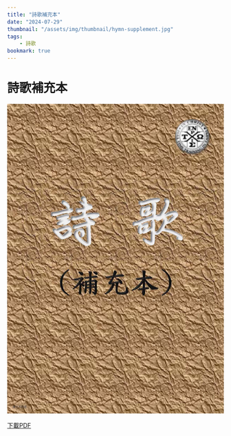 ```yaml
---
title: "詩歌補充本"
date: "2024-07-29"
thumbnail: "/assets/img/thumbnail/hymn-supplement.jpg"
tags:
    - 詩歌
bookmark: true
---
```


# 詩歌補充本

<img src="/assets/img/thumbnail/hymn-supplement.jpg" alt="詩歌補充本" style="box-shadow: 5px 5px 10px \#888;">

<a href="/assets/docs/hymn-supplement.pdf" download="詩歌補充本.pdf">下載PDF</a>

<object data="/assets/docs/hymn-supplement.pdf" width="100%" height="1000" type='application/pdf'></object>